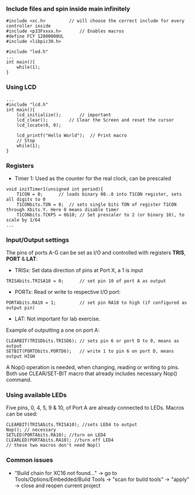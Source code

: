 

### Include files and spin inside main infinitely

```
#include <xc.h>			// will choose the correct include for every controller inside
#include <p33Fxxxx.h>		// Enables macros
#define FCY 12800000UL 
#include <libpic30.h>

#include "led.h"
...
int main(){
    while(1);
}
```

### Using LCD

```
...
#include "lcd.h"
int main(){
    lcd_initialize();		// important
    lcd_clear(); 		// Clear the Screen and reset the cursor
    lcd_locate(0, 0);
    
    lcd_printf("Hello World");  // Print macro
    // Stop
    while(1);
}
```

### Registers

- Timer 1: Used as the counter for the real clock, can be prescaled
```
void initTimer1(unsigned int period){
	T1CON = 0; 		// loads binary 00..0 into T1CON register, sets all digits to 0
	T1CONbits.TON = 0; 	// sets single bits TON of register T1CON through Xbits.Y. Here 0 means disable timer 
	T1CONbits.TCKPS = 0b10; // Set prescaler to 2 (or binary 10), to scale by 1/64 
...
```

### Input/Output settings

The pins of ports A-G can be set as I/O and controlled with registers **TRIS**, **PORT** & **LAT**:

- TRISx: Set data direction of pins at Port X, a 1 is input
```
TRISAbits.TRISA10 = 0; 		// set pin 10 of port A as output
```

- PORTx: Read or write to respective I/O port: 
```
PORTAbits.RA10 = 1; 		// set pin RA10 to high (if configured as output pin)
```

- LAT: Not important for lab exercise.

Example of outputting a one on port A:
```
CLEARBIT(TRISDbits.TRISD6);	// sets pin 6 or port D to 0, means as output
SETBIT(PORTDbits.PORTD6);	// write 1 to pin 6 on port D, means output HIGH
```
A Nop() operation is needed, when changing, reading or writing to pins.
Both use CLEAR/SET-BIT macro that already includes necessary Nop() command.


### Using available LEDs
Five pins, 0, 4, 5, 9 & 10, of Port A are already connected to LEDs. Macros can be used:
```
CLEARBIT(TRISAbits.TRISA10); //sets LED4 to output
Nop(); // necessary
SETLED(PORTAbits.RA10); //turn on LED4
CLEARLED(PORTAbits.RA10); //turn off LED4
// these two macros don't need Nop()
```


### Common issues

- "Build chain for XC16 not found..."
-> go to Tools/Options/Embedded/Build Tools -> "scan for build tools" -> "apply" -> close and reopen current project

